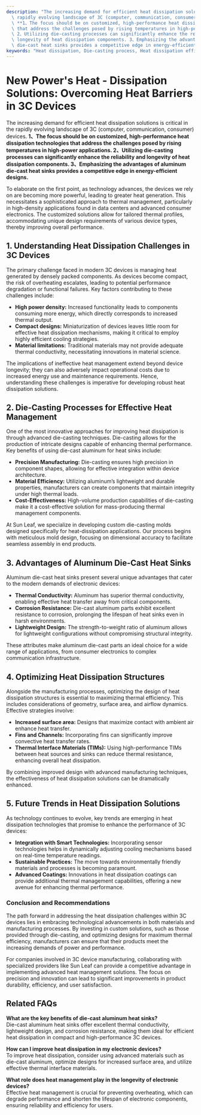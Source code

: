```yaml
---
description: "The increasing demand for efficient heat dissipation solutions is critical in the\
  \ rapidly evolving landscape of 3C (computer, communication, consumer) devices.\
  \ **1、The focus should be on customized, high-performance heat dissipation technologies\
  \ that address the challenges posed by rising temperatures in high-power applications.\
  \ 2、Utilizing die-casting processes can significantly enhance the reliability and\
  \ longevity of heat dissipation components. 3、Emphasizing the advantages of aluminum\
  \ die-cast heat sinks provides a competitive edge in energy-efficient designs.** "
keywords: "Heat dissipation, Die-casting process, Heat dissipation efficiency, Heat sink"
---
```

# New Power's Heat - Dissipation Solutions: Overcoming Heat Barriers in 3C Devices

The increasing demand for efficient heat dissipation solutions is critical in the rapidly evolving landscape of 3C (computer, communication, consumer) devices. **1、The focus should be on customized, high-performance heat dissipation technologies that address the challenges posed by rising temperatures in high-power applications. 2、Utilizing die-casting processes can significantly enhance the reliability and longevity of heat dissipation components. 3、Emphasizing the advantages of aluminum die-cast heat sinks provides a competitive edge in energy-efficient designs.** 

To elaborate on the first point, as technology advances, the devices we rely on are becoming more powerful, leading to greater heat generation. This necessitates a sophisticated approach to thermal management, particularly in high-density applications found in data centers and advanced consumer electronics. The customized solutions allow for tailored thermal profiles, accommodating unique design requirements of various device types, thereby improving overall performance.

## **1. Understanding Heat Dissipation Challenges in 3C Devices**

The primary challenge faced in modern 3C devices is managing heat generated by densely packed components. As devices become compact, the risk of overheating escalates, leading to potential performance degradation or functional failures. Key factors contributing to these challenges include:

- **High power density:** Increased functionality leads to components consuming more energy, which directly corresponds to increased thermal output.
- **Compact designs:** Miniaturization of devices leaves little room for effective heat dissipation mechanisms, making it critical to employ highly efficient cooling strategies.
- **Material limitations:** Traditional materials may not provide adequate thermal conductivity, necessitating innovations in material science.

The implications of ineffective heat management extend beyond device longevity; they can also adversely impact operational costs due to increased energy use and maintenance requirements. Hence, understanding these challenges is imperative for developing robust heat dissipation solutions.

## **2. Die-Casting Processes for Effective Heat Management**

One of the most innovative approaches for improving heat dissipation is through advanced die-casting techniques. Die-casting allows for the production of intricate designs capable of enhancing thermal performance. Key benefits of using die-cast aluminum for heat sinks include:

- **Precision Manufacturing:** Die-casting ensures high precision in component shapes, allowing for effective integration within device architecture.
- **Material Efficiency:** Utilizing aluminum’s lightweight and durable properties, manufacturers can create components that maintain integrity under high thermal loads.
- **Cost-Effectiveness:** High-volume production capabilities of die-casting make it a cost-effective solution for mass-producing thermal management components.

At Sun Leaf, we specialize in developing custom die-casting molds designed specifically for heat-dissipation applications. Our process begins with meticulous mold design, focusing on dimensional accuracy to facilitate seamless assembly in end products.

## **3. Advantages of Aluminum Die-Cast Heat Sinks**

Aluminum die-cast heat sinks present several unique advantages that cater to the modern demands of electronic devices:

- **Thermal Conductivity:** Aluminum has superior thermal conductivity, enabling effective heat transfer away from critical components.
- **Corrosion Resistance:** Die-cast aluminum parts exhibit excellent resistance to corrosion, prolonging the lifespan of heat sinks even in harsh environments.
- **Lightweight Design:** The strength-to-weight ratio of aluminum allows for lightweight configurations without compromising structural integrity.

These attributes make aluminum die-cast parts an ideal choice for a wide range of applications, from consumer electronics to complex communication infrastructure.

## **4. Optimizing Heat Dissipation Structures**

Alongside the manufacturing processes, optimizing the design of heat dissipation structures is essential to maximizing thermal efficiency. This includes considerations of geometry, surface area, and airflow dynamics. Effective strategies involve:

- **Increased surface area:** Designs that maximize contact with ambient air enhance heat transfer.
- **Fins and Channels:** Incorporating fins can significantly improve convective heat transfer rates.
- **Thermal Interface Materials (TIMs):** Using high-performance TIMs between heat sources and sinks can reduce thermal resistance, enhancing overall heat dissipation.

By combining improved design with advanced manufacturing techniques, the effectiveness of heat dissipation solutions can be dramatically enhanced.

## **5. Future Trends in Heat Dissipation Solutions**

As technology continues to evolve, key trends are emerging in heat dissipation technologies that promise to enhance the performance of 3C devices:

- **Integration with Smart Technologies:** Incorporating sensor technologies helps in dynamically adjusting cooling mechanisms based on real-time temperature readings.
- **Sustainable Practices:** The move towards environmentally friendly materials and processes is becoming paramount.
- **Advanced Coatings:** Innovations in heat dissipation coatings can provide additional thermal management capabilities, offering a new avenue for enhancing thermal performance.

### Conclusion and Recommendations

The path forward in addressing the heat dissipation challenges within 3C devices lies in embracing technological advancements in both materials and manufacturing processes. By investing in custom solutions, such as those provided through die-casting, and optimizing designs for maximum thermal efficiency, manufacturers can ensure that their products meet the increasing demands of power and performance.

For companies involved in 3C device manufacturing, collaborating with specialized providers like Sun Leaf can provide a competitive advantage in implementing advanced heat management solutions. The focus on precision and innovation can lead to significant improvements in product durability, efficiency, and user satisfaction. 

## Related FAQs

**What are the key benefits of die-cast aluminum heat sinks?**  
Die-cast aluminum heat sinks offer excellent thermal conductivity, lightweight design, and corrosion resistance, making them ideal for efficient heat dissipation in compact and high-performance 3C devices.

**How can I improve heat dissipation in my electronic devices?**  
To improve heat dissipation, consider using advanced materials such as die-cast aluminum, optimize designs for increased surface area, and utilize effective thermal interface materials.

**What role does heat management play in the longevity of electronic devices?**  
Effective heat management is crucial for preventing overheating, which can degrade performance and shorten the lifespan of electronic components, ensuring reliability and efficiency for users.
